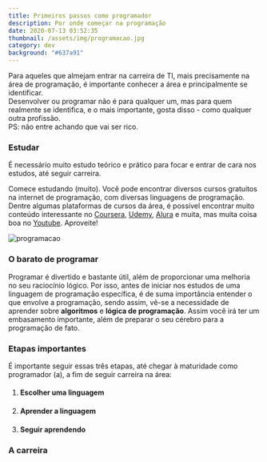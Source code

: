 ```yaml
---
title: Primeiros passos como programador
description: Por onde começar na programação
date: 2020-07-13 03:52:35
thumbnail: /assets/img/programacao.jpg
category: dev
background: "#637a91"
---
```

Para aqueles que almejam entrar na carreira de TI, mais precisamente na área de programação, é importante conhecer a área e principalmente se identificar.\
Desenvolver ou programar não é para qualquer um, mas para quem realmente se identifica, e o mais importante, gosta disso - como qualquer outra profissão. \
PS: não entre achando que vai ser rico.

### Estudar

É necessário muito estudo teórico e prático para focar e entrar de cara nos estudos, até seguir carreira.

Comece estudando (muito). Você pode encontrar diversos cursos gratuitos na internet de programação, com diversas linguagens de programação. Dentre algumas plataformas de cursos da área, é possível encontrar muito conteúdo interessante no [Coursera](https://pt.coursera.org/), [Udemy](https://www.udemy.com/pt/courses/free/), [Alura](https://www.alura.com.br/especial/conteudos-gratuitos-alura) e muita, mas muita coisa boa no [Youtube](https://www.youtube.com/). Aproveite!

![programacao](/assets/img/programacao.jpg "programacao")

### O barato de programar

Programar é divertido e bastante útil, além de proporcionar uma melhoria no seu raciocínio lógico. Por isso, antes de iniciar nos estudos de uma linguagem de programação específica, é de suma importância entender o que envolve a programação, sendo assim, vê-se a necessidade de aprender sobre **algoritmos** e **lógica de programação**. Assim você irá ter um embasamento importante, além de preparar o seu cérebro para a programação de fato.



### Etapas importantes

É importante seguir essas três etapas, até chegar à maturidade como programador (a), a fim de seguir carreira na área:

1. #### Escolher uma linguagem


2. #### Aprender a linguagem
3. #### Seguir aprendendo

### A carreira